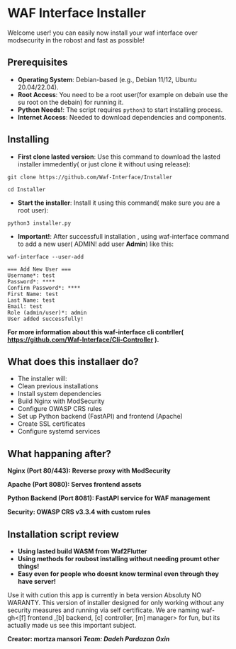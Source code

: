 # WAF Interface Installer
Welcome user! you can easily now install your waf interface over modsecurity in the robost and fast as possible!

## Prerequisites
- **Operating System**: Debian-based (e.g., Debian 11/12, Ubuntu 20.04/22.04).
- **Root Access**: You need to be a root user(for example on debain use the su root on the debain) for running it.
- **Python Needs!**: The script requires `python3` to start installing process.
- **Internet Access**: Needed to download dependencies and components.

## Installing
- **First clone lasted version**: Use this command to download the lasted installer immedently( or just clone it without using release):
```
git clone https://github.com/Waf-Interface/Installer

cd Installer
```
- **Start the installer**: Install it using this command( make sure you are a root user):
```
python3 installer.py
```
- **Important!**: After successfull installation , using waf-interface command to add a new user( ADMIN! add user **Admin**) like this:
```
waf-interface --user-add

=== Add New User ===
Username*: test
Password*: ****
Confirm Password*: ****
First Name: test
Last Name: test
Email: test
Role (admin/user)*: admin
User added successfully!
```
**For more information about this waf-interface cli contrller( https://github.com/Waf-Interface/Cli-Controller ).**

## What does this installaer do?
- The installer will:
- Clean previous installations
- Install system dependencies
- Build Nginx with ModSecurity
- Configure OWASP CRS rules
- Set up Python backend (FastAPI) and frontend (Apache)
- Create SSL certificates
- Configure systemd services

## What happaning after?
**Nginx (Port 80/443): Reverse proxy with ModSecurity**

**Apache (Port 8080): Serves frontend assets**

**Python Backend (Port 8081): FastAPI service for WAF management**

**Security: OWASP CRS v3.3.4 with custom rules**


## Installation script review
- **Using lasted build WASM from Waf2Flutter**
- **Using methods for roubost installing without needing proumt other things!**
- **Easy even for people who doesnt know terminal even through they have server!** 

Use it with cution this app is currently in beta version Absoluty NO WARANTY.
This version of installer designed for only working without any security measures and running via self certificate.
We are naming waf-gh<[f] frontend ,[b] backend, [c] controller, [m] manager> for fun, but its actually made us see this important subject.


**Creator: mortza mansori**
***Team: Dadeh Pardazan Oxin***
